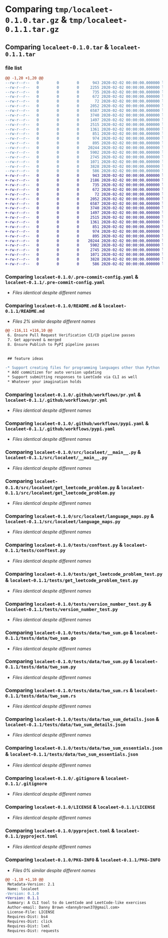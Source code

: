 # Comparing `tmp/localeet-0.1.0.tar.gz` & `tmp/localeet-0.1.1.tar.gz`

## Comparing `localeet-0.1.0.tar` & `localeet-0.1.1.tar`

### file list

```diff
@@ -1,20 +1,20 @@
--rw-r--r--   0        0        0      943 2020-02-02 00:00:00.000000 localeet-0.1.0/.pre-commit-config.yaml
--rw-r--r--   0        0        0     2255 2020-02-02 00:00:00.000000 localeet-0.1.0/README.md
--rw-r--r--   0        0        0      735 2020-02-02 00:00:00.000000 localeet-0.1.0/.github/workflows/pr.yml
--rw-r--r--   0        0        0      672 2020-02-02 00:00:00.000000 localeet-0.1.0/.github/workflows/pypi.yaml
--rw-r--r--   0        0        0       72 2020-02-02 00:00:00.000000 localeet-0.1.0/src/localeet/__init__.py
--rw-r--r--   0        0        0     2052 2020-02-02 00:00:00.000000 localeet-0.1.0/src/localeet/__main__.py
--rw-r--r--   0        0        0     6587 2020-02-02 00:00:00.000000 localeet-0.1.0/src/localeet/get_leetcode_problem.py
--rw-r--r--   0        0        0     3740 2020-02-02 00:00:00.000000 localeet-0.1.0/src/localeet/language_maps.py
--rw-r--r--   0        0        0     1497 2020-02-02 00:00:00.000000 localeet-0.1.0/tests/conftest.py
--rw-r--r--   0        0        0     2515 2020-02-02 00:00:00.000000 localeet-0.1.0/tests/get_leetcode_problem_test.py
--rw-r--r--   0        0        0     1361 2020-02-02 00:00:00.000000 localeet-0.1.0/tests/version_number_test.py
--rw-r--r--   0        0        0      851 2020-02-02 00:00:00.000000 localeet-0.1.0/tests/data/two_sum.go
--rw-r--r--   0        0        0      974 2020-02-02 00:00:00.000000 localeet-0.1.0/tests/data/two_sum.py
--rw-r--r--   0        0        0      895 2020-02-02 00:00:00.000000 localeet-0.1.0/tests/data/two_sum.rs
--rw-r--r--   0        0        0    20244 2020-02-02 00:00:00.000000 localeet-0.1.0/tests/data/two_sum_details.json
--rw-r--r--   0        0        0     5902 2020-02-02 00:00:00.000000 localeet-0.1.0/tests/data/two_sum_essentials.json
--rw-r--r--   0        0        0     2745 2020-02-02 00:00:00.000000 localeet-0.1.0/.gitignore
--rw-r--r--   0        0        0     1071 2020-02-02 00:00:00.000000 localeet-0.1.0/LICENSE
--rw-r--r--   0        0        0     3828 2020-02-02 00:00:00.000000 localeet-0.1.0/pyproject.toml
--rw-r--r--   0        0        0      586 2020-02-02 00:00:00.000000 localeet-0.1.0/PKG-INFO
+-rw-r--r--   0        0        0      943 2020-02-02 00:00:00.000000 localeet-0.1.1/.pre-commit-config.yaml
+-rw-r--r--   0        0        0     2186 2020-02-02 00:00:00.000000 localeet-0.1.1/README.md
+-rw-r--r--   0        0        0      735 2020-02-02 00:00:00.000000 localeet-0.1.1/.github/workflows/pr.yml
+-rw-r--r--   0        0        0      672 2020-02-02 00:00:00.000000 localeet-0.1.1/.github/workflows/pypi.yaml
+-rw-r--r--   0        0        0       72 2020-02-02 00:00:00.000000 localeet-0.1.1/src/localeet/__init__.py
+-rw-r--r--   0        0        0     2052 2020-02-02 00:00:00.000000 localeet-0.1.1/src/localeet/__main__.py
+-rw-r--r--   0        0        0     6587 2020-02-02 00:00:00.000000 localeet-0.1.1/src/localeet/get_leetcode_problem.py
+-rw-r--r--   0        0        0     3740 2020-02-02 00:00:00.000000 localeet-0.1.1/src/localeet/language_maps.py
+-rw-r--r--   0        0        0     1497 2020-02-02 00:00:00.000000 localeet-0.1.1/tests/conftest.py
+-rw-r--r--   0        0        0     2515 2020-02-02 00:00:00.000000 localeet-0.1.1/tests/get_leetcode_problem_test.py
+-rw-r--r--   0        0        0     1361 2020-02-02 00:00:00.000000 localeet-0.1.1/tests/version_number_test.py
+-rw-r--r--   0        0        0      851 2020-02-02 00:00:00.000000 localeet-0.1.1/tests/data/two_sum.go
+-rw-r--r--   0        0        0      974 2020-02-02 00:00:00.000000 localeet-0.1.1/tests/data/two_sum.py
+-rw-r--r--   0        0        0      895 2020-02-02 00:00:00.000000 localeet-0.1.1/tests/data/two_sum.rs
+-rw-r--r--   0        0        0    20244 2020-02-02 00:00:00.000000 localeet-0.1.1/tests/data/two_sum_details.json
+-rw-r--r--   0        0        0     5902 2020-02-02 00:00:00.000000 localeet-0.1.1/tests/data/two_sum_essentials.json
+-rw-r--r--   0        0        0     2745 2020-02-02 00:00:00.000000 localeet-0.1.1/.gitignore
+-rw-r--r--   0        0        0     1071 2020-02-02 00:00:00.000000 localeet-0.1.1/LICENSE
+-rw-r--r--   0        0        0     3828 2020-02-02 00:00:00.000000 localeet-0.1.1/pyproject.toml
+-rw-r--r--   0        0        0      586 2020-02-02 00:00:00.000000 localeet-0.1.1/PKG-INFO
```

### Comparing `localeet-0.1.0/.pre-commit-config.yaml` & `localeet-0.1.1/.pre-commit-config.yaml`

 * *Files identical despite different names*

### Comparing `localeet-0.1.0/README.md` & `localeet-0.1.1/README.md`

 * *Files 2% similar despite different names*

```diff
@@ -116,11 +116,10 @@
 6. Ensure Pull Request Verification CI/CD pipeline passes
 7. Get approved & merged
 8. Ensure Publish to PyPI pipeline passes
 
 
 ## feature ideas
 
-* Support creating files for programming languages other than Python
 * Add commitizen for auto version updating
 * Support submitting responses to LeetCode via CLI as well
 * Whatever your imagination holds
```

### Comparing `localeet-0.1.0/.github/workflows/pr.yml` & `localeet-0.1.1/.github/workflows/pr.yml`

 * *Files identical despite different names*

### Comparing `localeet-0.1.0/.github/workflows/pypi.yaml` & `localeet-0.1.1/.github/workflows/pypi.yaml`

 * *Files identical despite different names*

### Comparing `localeet-0.1.0/src/localeet/__main__.py` & `localeet-0.1.1/src/localeet/__main__.py`

 * *Files identical despite different names*

### Comparing `localeet-0.1.0/src/localeet/get_leetcode_problem.py` & `localeet-0.1.1/src/localeet/get_leetcode_problem.py`

 * *Files identical despite different names*

### Comparing `localeet-0.1.0/src/localeet/language_maps.py` & `localeet-0.1.1/src/localeet/language_maps.py`

 * *Files identical despite different names*

### Comparing `localeet-0.1.0/tests/conftest.py` & `localeet-0.1.1/tests/conftest.py`

 * *Files identical despite different names*

### Comparing `localeet-0.1.0/tests/get_leetcode_problem_test.py` & `localeet-0.1.1/tests/get_leetcode_problem_test.py`

 * *Files identical despite different names*

### Comparing `localeet-0.1.0/tests/version_number_test.py` & `localeet-0.1.1/tests/version_number_test.py`

 * *Files identical despite different names*

### Comparing `localeet-0.1.0/tests/data/two_sum.go` & `localeet-0.1.1/tests/data/two_sum.go`

 * *Files identical despite different names*

### Comparing `localeet-0.1.0/tests/data/two_sum.py` & `localeet-0.1.1/tests/data/two_sum.py`

 * *Files identical despite different names*

### Comparing `localeet-0.1.0/tests/data/two_sum.rs` & `localeet-0.1.1/tests/data/two_sum.rs`

 * *Files identical despite different names*

### Comparing `localeet-0.1.0/tests/data/two_sum_details.json` & `localeet-0.1.1/tests/data/two_sum_details.json`

 * *Files identical despite different names*

### Comparing `localeet-0.1.0/tests/data/two_sum_essentials.json` & `localeet-0.1.1/tests/data/two_sum_essentials.json`

 * *Files identical despite different names*

### Comparing `localeet-0.1.0/.gitignore` & `localeet-0.1.1/.gitignore`

 * *Files identical despite different names*

### Comparing `localeet-0.1.0/LICENSE` & `localeet-0.1.1/LICENSE`

 * *Files identical despite different names*

### Comparing `localeet-0.1.0/pyproject.toml` & `localeet-0.1.1/pyproject.toml`

 * *Files identical despite different names*

### Comparing `localeet-0.1.0/PKG-INFO` & `localeet-0.1.1/PKG-INFO`

 * *Files 0% similar despite different names*

```diff
@@ -1,10 +1,10 @@
 Metadata-Version: 2.1
 Name: localeet
-Version: 0.1.0
+Version: 0.1.1
 Summary: A CLI tool to do LeetCode and LeetCode-like exercises
 Author-email: Danny Brown <dannybrown37@gmail.com>
 License-File: LICENSE
 Requires-Dist: bs4
 Requires-Dist: click
 Requires-Dist: lxml
 Requires-Dist: requests
```

